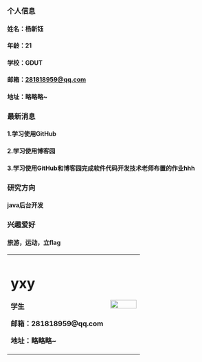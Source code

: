 ### 个人信息
#### 姓名：杨新钰
#### 年龄：21
#### 学校：GDUT
#### 邮箱：281818959@qq.com
#### 地址：略略略~

### 最新消息
#### 1.学习使用GitHub
#### 2.学习使用博客园
#### 3.学习使用GitHub和博客园完成软件代码开发技术老师布置的作业hhh

### 研究方向
#### java后台开发

### 兴趣爱好
#### 旅游，运动，立flag

<table border="0">
  <tr>
    <td width="75%">
      <h1>yxy</h1>
      <p><b>学生</b></p>
      <p><b>邮箱：281818959@qq.com</b></p>
      <p><b>地址：略略略~</b></p>
    </td>
    <td width="25%">
      <img src="/yxy.jpg" width="100%">   
    </td>
  </tr>
</table>

